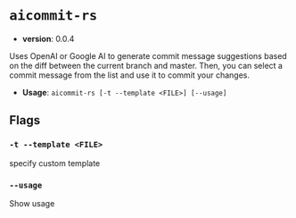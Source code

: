 # `aicommit-rs`
- **version**: 0.0.4

Uses OpenAI or Google AI to generate commit message suggestions based on the diff between the current branch and master.
Then, you can select a commit message from the list and use it to commit your changes.


- **Usage**: `aicommit-rs [-t --template <FILE>] [--usage]`

## Flags

### `-t --template <FILE>`

specify custom template

### `--usage`

Show usage
